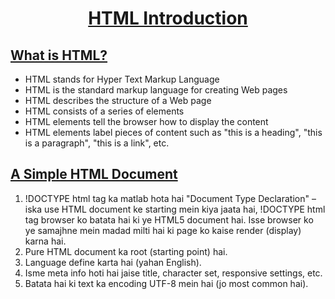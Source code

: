 <h1 style=" text-align:center;"> <a href="https://github.com/NiteshYadav8090/Notes-Html/edit/main/README.md#-html-introduction-">HTML Introduction </a></h1>
<h2 > <a href="https://github.com/NiteshYadav8090/Notes-Html/edit/main/README.md#-what-is-html-">What is HTML? </a></h2>
<ul>
	<li>HTML stands for Hyper Text Markup Language</li>
		<li>HTML is the standard markup language for creating Web pages</li>
		<li>HTML describes the structure of a Web page</li>
		<li>HTML consists of a series of elements</li>
			<li>HTML elements tell the browser how to display the content</li>
		<li>HTML elements label pieces of content such as "this is a heading", "this is a paragraph", "this is a link", etc.</li>
</ul>

<h2> <a href="https://github.com/NiteshYadav8090/Notes-Html/edit/main/README.md#--a-simple-html-document-"> A Simple HTML Document </a></h2>
<ol>
	<li>
		!DOCTYPE html tag ka matlab hota hai "Document Type Declaration" – iska use HTML document ke starting mein kiya jaata hai,
		 !DOCTYPE html tag browser ko batata hai ki ye HTML5 document hai. Isse browser ko ye samajhne mein madad milti hai ki page ko kaise render (display) karna hai.
	</li>
	<li>
			Pure HTML document ka root (starting point) hai.
	</li>
	<li>
		Language define karta hai (yahan English).
	</li>
	<li>
		Isme meta info hoti hai jaise title, character set, responsive settings, etc.
	</li>
	<li>
			Batata hai ki text ka encoding UTF-8 mein hai (jo most common hai).
	</li>
</ol>

